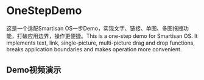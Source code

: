# OneStepDemo
这是一个适配Smartisan OS一步Demo，实现文字、链接、单图、多图拖拽功能，打破应用边界，操作更便捷。This is a one-step demo for Smartisan OS. It implements text, link, single-picture, multi-picture drag and drop functions, breaks application boundaries and makes operation more convenient.

## Demo视频演示
